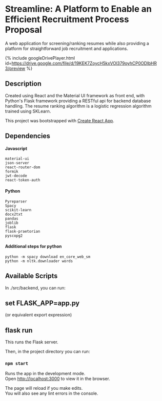 # Streamline: A Platform to Enable an Efficient Recruitment Process Proposal

A web application for screening/ranking resumes while also providing a platform for straightforward job recruitment and applications.

{% include googleDrivePlayer.html id=https://drive.google.com/file/d/19KEK7ZoycH5kxVOl379oyhCP0ODlbHR3/preview %}

## Description
Created using React and the Material UI framework as front end, with Python's Flask framework providing a RESTful api for backend database handling. The resume ranking algorithm is a logistic regression algorithm trained using SKLearn.

This project was bootstrapped with [Create React App](https://github.com/facebook/create-react-app).
## Dependencies
#### Javascript
    material-ui
    json-server
    react-router-dom
    formik
    jwt-decode
    react-token-auth
#### Python
    Pyreparser
    Spacy
    scikit-learn
    docx2txt
    pandas
    joblib
    flask
    flask-praetorian
    pyscopg2
#### Additional steps for python
    python -m spacy download en_core_web_sm
    python -m nltk.downloader words
## Available Scripts
In ./src/backend, you can run:
## set FLASK_APP=app.py
(or equivalent export expression)
## flask run
This runs the Flask server.

Then, in the project directory you can run:
### `npm start`

Runs the app in the development mode.<br />
Open [http://localhost:3000](http://localhost:3000) to view it in the browser.

The page will reload if you make edits.<br />
You will also see any lint errors in the console.

